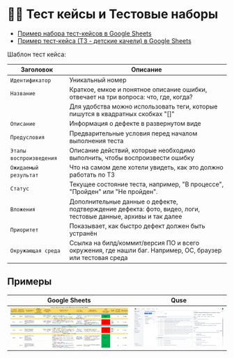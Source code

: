 # 🧐📝 Тест кейсы и Тестовые наборы
-  [Пример набора тест-кейсов в Google Sheets](https://docs.google.com/spreadsheets/d/1_EdlfzKa2xMfBKEPnvxTHoyplj2yyvgSX10jlSMbyW4/edit?usp=sharing)
-  [Пример тест-кейса (ТЗ - детские качели) в Google Sheets](https://docs.google.com/spreadsheets/d/1pe9i-SzLB9XpqdJZiIg2TxW8hXKthZHZxppMXffupQk/edit?usp=sharing)

Шаблон тест кейса:

|        Заголовок        |              Описание                                                                                          |
|-------------------------|----------------------------------------------------------------------------------------------------------------|
| `Идентификатор`         | Уникальный номер                                                                                               |
| `Название`              | Краткое, емкое и понятное описание ошибки, отвечает на три вопроса: что, где, когда?                           |
|                         | Для удобства можно использовать теги, которые пишутся в квадратных скобках "[]"                                |
| `Описание`              | Информация о дефекте в развернутом виде                                                                        |
| `Предусловия`           | Предварительные условия перед началом выполнения теста
| `Этапы воспроизведения` | Описание действий, которые необходимо выполнить, чтобы воспроизвести ошибку                                    |
| `Ожидаемый результат`   | Что на самом деле хотели увидеть, как это должно работать по ТЗ                                                |
| `Статус`                | Текущее состояние теста, например, "В процессе", "Пройден" или "Не пройден".
| `Вложения`              | Дополнительные данные о дефекте, подтверждение дефекта: фото, видео, логи, тестовые данные, архивы и так далее |
| `Приоритет`             | Показывает, как быстро дефект должен быть устранён                                                             |
| `Окружающая среда`      | Ссылка на билд/коммит/версия ПО и всего окружения, где нашли баг. Например, ОС, браузер или тестовая среда     |

## Примеры
|        Google Sheets        |        Quse        | 
|-----------------------------|--------------------|
| <img src="https://github.com/AilonWol/AilonWol/blob/main/%D0%A0%D0%B5%D1%81%D1%83%D1%80%D1%81%D1%8B/Test-suites_google_sh.png" width="1300"> | <img src="https://github.com/AilonWol/AilonWol/blob/main/%D0%A0%D0%B5%D1%81%D1%83%D1%80%D1%81%D1%8B/Qase_test-cases_VKmarket.png" width="1000">  | 

